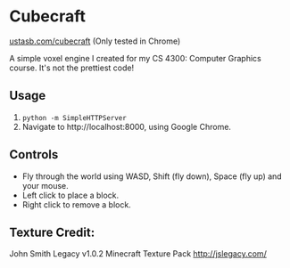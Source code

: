 # Cubecraft

[ustasb.com/cubecraft](http://ustasb.com/cubecraft) (Only tested in Chrome)

A simple voxel engine I created for my CS 4300: Computer Graphics course.
It's not the prettiest code!

## Usage
1. `python -m SimpleHTTPServer`
2. Navigate to http://localhost:8000, using Google Chrome.

## Controls
- Fly through the world using WASD, Shift (fly down), Space (fly up) and your mouse.
- Left click to place a block.
- Right click to remove a block.

## Texture Credit:
John Smith Legacy v1.0.2 Minecraft Texture Pack
http://jslegacy.com/
